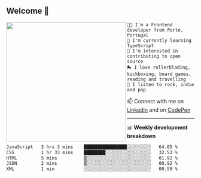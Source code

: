 ## Welcome 👋

<img align="left" src="https://github.com/saraiovieira/saraiovieira/assets/74243584/32f0e061-fcbb-45fe-8361-571943f17664" width="320"/>

```
👩‍💻 I'm a Frontend developer from Porto, Portugal
🌱 I'm currently learning TypeScript
🚩 I'm interested in contributing to open source
🛼 I love rollerblading, kickboxing, board games, reading and travelling
🎵 I listen to rock, indie and pop
```
📫 Connect with me on [Linkedin](https://www.linkedin.com/in/sara-vieira-frontend-developer/) and on [CodePen](https://codepen.io/saraiovieira)

-------

📊 **Weekly development breakdown**

<!--START_SECTION:waka-->

```txt
JavaScript   3 hrs 3 mins    ████████████████░░░░░░░░░   64.05 %
CSS          1 hr 33 mins    ████████░░░░░░░░░░░░░░░░░   32.53 %
HTML         5 mins          ▒░░░░░░░░░░░░░░░░░░░░░░░░   01.92 %
JSON         2 mins          ▒░░░░░░░░░░░░░░░░░░░░░░░░   00.92 %
XML          1 min           ░░░░░░░░░░░░░░░░░░░░░░░░░   00.59 %
```

<!--END_SECTION:waka-->
